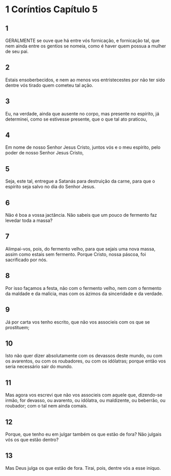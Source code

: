 # 1 Coríntios Capítulo 5

## 1
GERALMENTE se ouve que há entre vós fornicação, e fornicação tal, que nem ainda entre os gentios se nomeia, como é haver quem possua a mulher de seu pai.

## 2
Estais ensoberbecidos, e nem ao menos vos entristecestes por não ter sido dentre vós tirado quem cometeu tal ação.

## 3
Eu, na verdade, ainda que ausente no corpo, mas presente no espírito, já determinei, como se estivesse presente, que o que tal ato praticou,

## 4
Em nome de nosso Senhor Jesus Cristo, juntos vós e o meu espírito, pelo poder de nosso Senhor Jesus Cristo,

## 5
Seja, este tal, entregue a Satanás para destruição da carne, para que o espírito seja salvo no dia do Senhor Jesus.

## 6
Não é boa a vossa jactância. Não sabeis que um pouco de fermento faz levedar toda a massa?

## 7
Alimpai-vos, pois, do fermento velho, para que sejais uma nova massa, assim como estais sem fermento. Porque Cristo, nossa páscoa, foi sacrificado por nós.

## 8
Por isso façamos a festa, não com o fermento velho, nem com o fermento da maldade e da malícia, mas com os ázimos da sinceridade e da verdade.

## 9
Já por carta vos tenho escrito, que não vos associeis com os que se prostituem;

## 10
Isto não quer dizer absolutamente com os devassos deste mundo, ou com os avarentos, ou com os roubadores, ou com os idólatras; porque então vos seria necessário sair do mundo.

## 11
Mas agora vos escrevi que não vos associeis com aquele que, dizendo-se irmão, for devasso, ou avarento, ou idólatra, ou maldizente, ou beberrão, ou roubador; com o tal nem ainda comais.

## 12
Porque, que tenho eu em julgar também os que estão de fora? Não julgais vós os que estão dentro?

## 13
Mas Deus julga os que estão de fora. Tirai, pois, dentre vós a esse iníquo.

